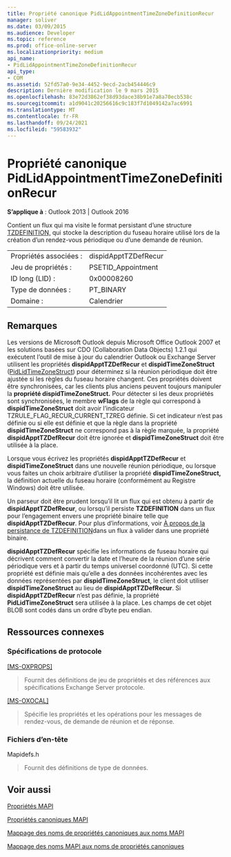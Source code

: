 ```yaml
---
title: Propriété canonique PidLidAppointmentTimeZoneDefinitionRecur
manager: soliver
ms.date: 03/09/2015
ms.audience: Developer
ms.topic: reference
ms.prod: office-online-server
ms.localizationpriority: medium
api_name:
- PidLidAppointmentTimeZoneDefinitionRecur
api_type:
- COM
ms.assetid: 52fd57a0-9e34-4452-9ecd-2acb454446c9
description: Dernière modification le 9 mars 2015
ms.openlocfilehash: 83e72d3862ef38d93dace38b91e7a8a70ecb538c
ms.sourcegitcommit: a1d9041c20256616c9c183f7d1049142a7ac6991
ms.translationtype: MT
ms.contentlocale: fr-FR
ms.lasthandoff: 09/24/2021
ms.locfileid: "59583932"
---
```

# <a name="pidlidappointmenttimezonedefinitionrecur-canonical-property"></a>Propriété canonique PidLidAppointmentTimeZoneDefinitionRecur

  
  
**S’applique à** : Outlook 2013 | Outlook 2016 
  
Contient un flux qui ma visite le format persistant d’une structure [TZDEFINITION,](https://msdn.microsoft.com/library/0ae21571-2299-6407-807c-428668bb6798%28Office.15%29.aspx) qui stocke la description du fuseau horaire utilisé lors de la création d’un rendez-vous périodique ou d’une demande de réunion. 
  
|||
|:-----|:-----|
|Propriétés associées :  <br/> |dispidApptTZDefRecur  <br/> |
|Jeu de propriétés :  <br/> |PSETID_Appointment  <br/> |
|ID long (LID) :  <br/> |0x00008260  <br/> |
|Type de données :  <br/> |PT_BINARY  <br/> |
|Domaine :  <br/> |Calendrier  <br/> |
   
## <a name="remarks"></a>Remarques

Les versions de Microsoft Outlook depuis Microsoft Office Outlook 2007 et les solutions basées sur CDO (Collaboration Data Objects) 1.2.1 qui exécutent l’outil de mise à jour du calendrier Outlook ou Exchange Server utilisent les propriétés **dispidApptTZDefRecur** et **dispidTimeZoneStruct** ([PidLidTimeZoneStruct](pidlidtimezonestruct-canonical-property.md)) pour déterminez si la réunion périodique doit être ajustée si les règles du fuseau horaire changent. Ces propriétés doivent être synchronisées, car les clients plus anciens peuvent toujours manipuler la **propriété dispidTimeZoneStruct.** Pour détecter si les deux propriétés sont synchronisées, le membre **wFlags** de la règle qui correspond à **dispidTimeZoneStruct** doit avoir l’indicateur TZRULE_FLAG_RECUR_CURRENT_TZREG définie. Si cet indicateur n’est pas définie ou si elle est définie et que la règle dans la propriété **dispidTimeZoneStruct** ne correspond pas à la règle marquée, la propriété **dispidApptTZDefRecur** doit être ignorée et **dispidTimeZoneStruct** doit être utilisée à la place. 
  
Lorsque vous écrivez les propriétés **dispidApptTZDefRecur** et **dispidTimeZoneStruct** dans une nouvelle réunion périodique, ou lorsque vous faites un choix arbitraire d’utiliser la propriété **dispidTimeZoneStruct,** la définition actuelle du fuseau horaire (conformément au Registre Windows) doit être utilisée. 
  
Un parseur doit être prudent lorsqu’il lit un flux qui est obtenu à partir de **dispidApptTZDefRecur**, ou lorsqu’il persiste **TZDEFINITION** dans un flux pour l’engagement envers une propriété binaire telle que **dispidApptTZDefRecur**. Pour plus d’informations, voir [À propos de la persistance de TZDEFINITION](https://msdn.microsoft.com/library/0dec535d-d48f-39a5-97d5-0bd109134b3b%28Office.15%29.aspx)dans un flux à valider dans une propriété binaire.
  
 **dispidApptTZDefRecur** spécifie les informations de fuseau horaire qui décrivent comment convertir la date et l’heure de la réunion d’une série périodique vers et à partir du temps universel coordonné (UTC). Si cette propriété est définie mais qu’elle a des données incohérentes avec les données représentées par **dispidTimeZoneStruct**, le client doit utiliser **dispidTimeZoneStruct** au lieu de **dispidApptTZDefRecur**. Si **dispidApptTZDefRecur** n’est pas définie, la propriété **PidLidTimeZoneStruct** sera utilisée à la place. Les champs de cet objet BLOB sont codés dans un ordre d’byte peu endian. 
  
## <a name="related-resources"></a>Ressources connexes

### <a name="protocol-specifications"></a>Spécifications de protocole

[[MS-OXPROPS]](https://msdn.microsoft.com/library/f6ab1613-aefe-447d-a49c-18217230b148%28Office.15%29.aspx)
  
> Fournit des définitions de jeu de propriétés et des références aux spécifications Exchange Server protocole.
    
[[MS-OXOCAL]](https://msdn.microsoft.com/library/09861fde-c8e4-4028-9346-e7c214cfdba1%28Office.15%29.aspx)
  
> Spécifie les propriétés et les opérations pour les messages de rendez-vous, de demande de réunion et de réponse.
    
### <a name="header-files"></a>Fichiers d’en-tête

Mapidefs.h
  
> Fournit des définitions de type de données.
    
## <a name="see-also"></a>Voir aussi



[Propriétés MAPI](mapi-properties.md)
  
[Propriétés canoniques MAPI](mapi-canonical-properties.md)
  
[Mappage des noms de propriétés canoniques aux noms MAPI](mapping-canonical-property-names-to-mapi-names.md)
  
[Mappage des noms MAPI aux noms de propriétés canoniques](mapping-mapi-names-to-canonical-property-names.md)


